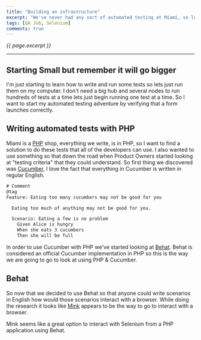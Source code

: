 ```yaml
---
title: "Building an infrastructure"
excerpt: "We've never had any sort of automated testing at Miami, so lets go build a place to run some tests"
tags: [QA Job, Selenium]
comments: true
---
```

<i>{{ page.excerpt }}</i>
<hr />

## Starting Small but remember it will go bigger

I'm just starting to learn how to write and run some tests so lets just run them on my computer.  I don't need a big hub and several nodes to run hundreds of tests at a time lets just begin running one test at a time.  So I want to start my automated testing adventure by verifying that a form launches correctly.

## Writing automated tests with PHP

Miami is a [PHP](php.net) shop, everything we write, is in PHP, so I want to find a solution to do these tests that all of the developers can use.  I also wanted to use something so that down the road when Product Owners started looking at "testing criteria" that they could understand.  So first thing we discovered was [Cucumber](cucumber.io), I love the fact that everything in Cucumber is written in regular English.

```XML
# Comment
@tag
Feature: Eating too many cucumbers may not be good for you

  Eating too much of anything may not be good for you.

  Scenario: Eating a few is no problem
    Given Alice is hungry
    When she eats 3 cucumbers
    Then she will be full
```

In order to use Cucumber with PHP we've started looking at [Behat](behat.org).  Behat is considered an official Cucumber implementation in PHP so this is the way we are going to go to look at using PHP & Cucumber.

## Behat

So now that we decided to use Behat so that anyone could write scenarios in English how would those scenarios interact with a browser.  While doing the research it looks like [Mink](mink.behat.org) appears to be the way to go to interact with a browser.

Mink seems like a great option to interact with Selenium from a PHP application using Behat.
